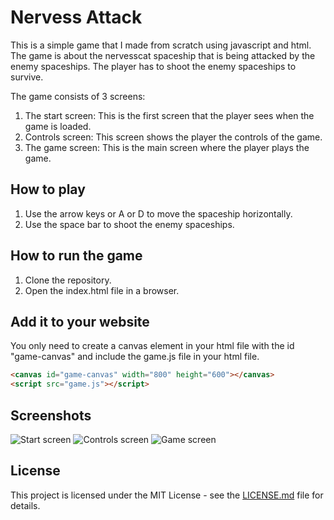# Nervess Attack

This is a simple game that I made from scratch using javascript and html. The game is about the nervesscat spaceship that is being attacked by the enemy spaceships. The player has to shoot the enemy spaceships to survive. 

The game consists of 3 screens:

1. The start screen: This is the first screen that the player sees when the game is loaded.
2. Controls screen: This screen shows the player the controls of the game.
3. The game screen: This is the main screen where the player plays the game.

## How to play

1. Use the arrow keys or A or D to move the spaceship horizontally.
2. Use the space bar to shoot the enemy spaceships.

## How to run the game

1. Clone the repository.
2. Open the index.html file in a browser.

## Add it to your website

You only need to create a canvas element in your html file with the id "game-canvas" and include the game.js file in your html file.

```html
<canvas id="game-canvas" width="800" height="600"></canvas>
<script src="game.js"></script>
```

## Screenshots

![Start screen](https://i.ibb.co/y8Prbfs/image.png)
![Controls screen](https://i.ibb.co/hc69zkv/image.png)
![Game screen](https://i.ibb.co/F5dt0Vc/image.png)

## License
This project is licensed under the MIT License - see the [LICENSE.md](LICENSE.md) file for details.